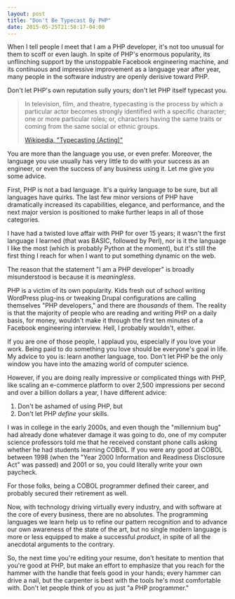 ```yaml
---
layout: post
title: "Don't Be Typecast By PHP"
date: 2015-05-25T21:58:17-04:00
---
```


When I tell people I meet that I am a PHP developer, it's not too unusual for
them to scoff or even laugh. In spite of PHP's enormous popularity, its
unflinching support by the unstoppable Facebook engineering machine, and its
continuous and impressive improvement as a language year after year, many people
in the software industry are openly derisive toward PHP.

Don't let PHP's own reputation sully yours; don't let PHP itself typecast you.

> In television, film, and theatre, typecasting is the process by which a
> particular actor becomes strongly identified with a specific character; one or
> more particular roles; or, characters having the same traits or coming from
> the same social or ethnic groups.
>
> [Wikipedia, "Typecasting (Acting)"](http://en.wikipedia.org/wiki/Typecasting_(acting))

You are more than the language you use, or even prefer. Moreover, the language
you use usually has very little to do with your success as an engineer, or even
the success of any business using it. Let me give you some advice.<!--more-->

First, PHP is not a bad language. It's a quirky language to be sure, but all
languages have quirks. The last few minor versions of PHP have dramatically
increased its capabilities, elegance, and performance, and the next major
version is positioned to make further leaps in all of those categories.

I have had a twisted love affair with PHP for over 15 years; it wasn't the first
language I learned (that was BASIC, followed by Perl), nor is it the language I
like the most (which is probably Python at the moment), but it's still the first
thing I reach for when I want to put something dynamic on the web.

The reason that the statement "I am a PHP developer" is broadly misunderstood is
because it is _meaningless_.

PHP is a victim of its own popularity. Kids fresh out of school writing
WordPress plug-ins or tweaking Drupal configurations are calling themselves "PHP
developers," and there are _thousands_ of them. The reality is that the majority
of people who are reading and writing PHP on a daily basis, for money, wouldn't
make it through the first ten minutes of a Facebook engineering interview. Hell,
I probably wouldn't, either.

If you are one of those people, I applaud you, especially if you love your
work. Being paid to do something you love should be everyone's goal in life. My
advice to you is: learn another language, too. Don't let PHP be the only window
you have into the amazing world of computer science.

However, if you are doing really impressive or complicated things with PHP, like
scaling an e-commerce platform to over 2,500 impressions per second and over a
billion dollars a year, I have different advice:

1. Don't be ashamed of using PHP, but
2. Don't let PHP _define_ your skills.

I was in college in the early 2000s, and even though the "millennium bug" had
already done whatever damage it was going to do, one of my computer science
professors told me that he received constant phone calls asking whether he had
students learning COBOL. If you were any good at COBOL between 1998 (when the
"Year 2000 Information and Readiness Disclosure Act" was passed) and 2001 or
so, you could literally write your own paycheck.

For those folks, being a COBOL programmer defined their career, and probably
secured their retirement as well.

Now, with technology driving virtually every industry, and with software at the
core of every business, there are no absolutes. The programming languages we
learn help us to refine our pattern recognition and to advance our own awareness
of the state of the art, but no single modern language is more or less equipped
to make a successful _product_, in spite of all the anecdotal arguments to the
contrary.

So, the next time you're editing your resume, don't hesitate to mention that
you're good at PHP, but make an effort to emphasize that you reach for the
hammer with the handle that feels good in your hands; every hammer can drive a
nail, but the carpenter is best with the tools he's most comfortable with. Don't
let people think of you as just "a PHP programmer."
